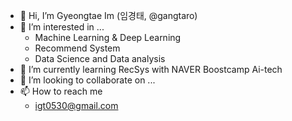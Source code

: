 - 👋 Hi, I’m Gyeongtae Im (임경태, @gangtaro)
- 👀 I’m interested in ...
  - Machine Learning & Deep Learning
  - Recommend System
  - Data Science and Data analysis   
- 🌱 I’m currently learning RecSys with NAVER Boostcamp Ai-tech
- 💞️ I’m looking to collaborate on ... 
- 📫 How to reach me 
  - igt0530@gmail.com 

<!---
Gangtaro/Gangtaro is a ✨ special ✨ repository because its `README.md` (this file) appears on your GitHub profile.
You can click the Preview link to take a look at your changes.
--->
